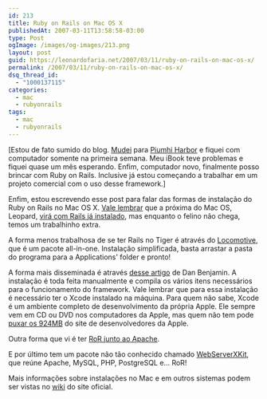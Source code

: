 ```yaml
---
id: 213
title: Ruby on Rails on Mac OS X
publishedAt: 2007-03-11T13:58:58-03:00
type: Post
ogImage: /images/og-images/213.png
layout: post
guid: https://leonardofaria.net/2007/03/11/ruby-on-rails-on-mac-os-x/
permalink: /2007/03/11/ruby-on-rails-on-mac-os-x/
dsq_thread_id:
  - "1000137115"
categories:
  - mac
  - rubyonrails
tags:
  - mac
  - rubyonrails
---
```

[Estou de fato sumido do blog. [Mudei](https://leonardofaria.net/2006/12/30/mudanca-e-previsoes/) para [Piumhi Harbor](http://pt.wikipedia.com/wiki/piumhi) e fiquei com computador somente na primeira semana. Meu iBook teve problemas e fiquei quase um mês esperando. Enfim, computador novo, finalmente posso brincar com Ruby on Rails. Inclusive já estou começando a trabalhar em um projeto comercial com o uso desse framework.]

Enfim, estou escrevendo esse post para falar das formas de instalação do Ruby on Rails no Mac OS X. [Vale lembrar](http://weblog.rubyonrails.org/2006/8/7/ruby-on-rails-will-ship-with-os-x-10-5-leopard) que a próxima do Mac OS, Leopard, [virá com Rails já instalado](http://www.apple.com/server/macosx/leopard/more.html), mas enquanto o felino não chega, temos um trabalhinho extra.

A forma menos trabalhosa de se ter Rails no Tiger é através do [Locomotive](http://locomotive.sourceforge.net/), que é um pacote all-in-one. Instalação simplificada, basta arrastar a pasta do programa para a Applications' folder e pronto!

A forma mais disseminada é através [desse artigo](http://hivelogic.com/narrative/articles/ruby_rails_lighttpd_mysql_tiger?status=301) de Dan Benjamin. A instalação é toda feita manualmente e compila os vários itens necessários para o funcionamento do framework. Vale lembrar que para essa instalação é necessário ter o Xcode instalado na máquina. Para quem não sabe, Xcode é um ambiente completo de desenvolvimento da própria Apple. Ele sempre vem em CD ou DVD nos computadores da Apple, mas quem não tem pode [puxar os 924MB](http://developer.apple.com/tools/download/) do site de desenvolvedores da Apple.

Outra forma que vi é ter [RoR junto ao Apache](http://maczealots.com/tutorials/ruby-on-rails/).

E por último tem um pacote não tão conhecido chamado [WebServerXKit](http://www.rbsoftware.net/?page=wsxk), que reúne Apache, MySQL, PHP, PostgreSQL e&#8230; RoR!

Mais informações sobre instalações no Mac e em outros sistemas podem ser vistas no [wiki](http://wiki.rubyonrails.org/rails) do site oficial.
